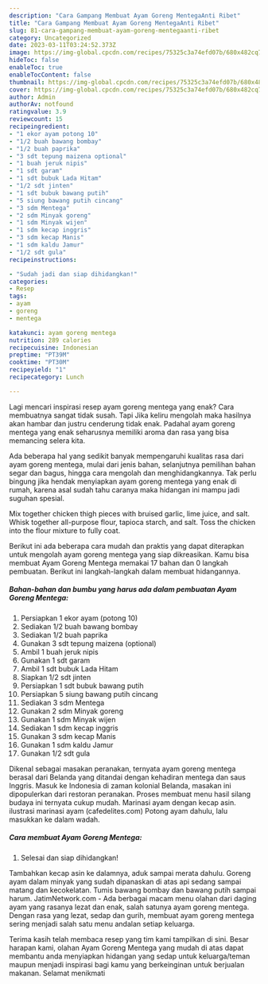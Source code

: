 ```yaml
---
description: "Cara Gampang Membuat Ayam Goreng MentegaAnti Ribet"
title: "Cara Gampang Membuat Ayam Goreng MentegaAnti Ribet"
slug: 81-cara-gampang-membuat-ayam-goreng-mentegaanti-ribet
category: Uncategorized
date: 2023-03-11T03:24:52.373Z
image: https://img-global.cpcdn.com/recipes/75325c3a74efd07b/680x482cq70/ayam-goreng-mentega-foto-resep-utama.jpg
hideToc: false
enableToc: true
enableTocContent: false
thumbnail: https://img-global.cpcdn.com/recipes/75325c3a74efd07b/680x482cq70/ayam-goreng-mentega-foto-resep-utama.jpg
cover: https://img-global.cpcdn.com/recipes/75325c3a74efd07b/680x482cq70/ayam-goreng-mentega-foto-resep-utama.jpg
author: Admin
authorAv: notfound
ratingvalue: 3.9
reviewcount: 15
recipeingredient:
- "1 ekor ayam potong 10"
- "1/2 buah bawang bombay"
- "1/2 buah paprika"
- "3 sdt tepung maizena optional"
- "1 buah jeruk nipis"
- "1 sdt garam"
- "1 sdt bubuk Lada Hitam"
- "1/2 sdt jinten"
- "1 sdt bubuk bawang putih"
- "5 siung bawang putih cincang"
- "3 sdm Mentega"
- "2 sdm Minyak goreng"
- "1 sdm Minyak wijen"
- "1 sdm kecap inggris"
- "3 sdm kecap Manis"
- "1 sdm kaldu Jamur"
- "1/2 sdt gula"
recipeinstructions:

- "Sudah jadi dan siap dihidangkan!"
categories:
- Resep
tags:
- ayam
- goreng
- mentega

katakunci: ayam goreng mentega 
nutrition: 289 calories
recipecuisine: Indonesian
preptime: "PT39M"
cooktime: "PT30M"
recipeyield: "1"
recipecategory: Lunch

---
```



Lagi mencari inspirasi resep ayam goreng mentega yang enak? Cara membuatnya sangat tidak susah. Tapi Jika keliru mengolah maka hasilnya akan hambar dan justru cenderung tidak enak. Padahal ayam goreng mentega yang enak seharusnya memiliki aroma dan rasa yang bisa memancing selera kita.


Ada beberapa hal yang sedikit banyak mempengaruhi kualitas rasa dari ayam goreng mentega, mulai dari jenis bahan, selanjutnya pemilihan bahan segar dan bagus, hingga cara mengolah dan menghidangkannya. Tak perlu bingung jika hendak menyiapkan ayam goreng mentega yang enak di rumah, karena asal sudah tahu caranya maka hidangan ini mampu jadi suguhan spesial.

Mix together chicken thigh pieces with bruised garlic, lime juice, and salt. Whisk together all-purpose flour, tapioca starch, and salt. Toss the chicken into the flour mixture to fully coat.


Berikut ini ada beberapa cara mudah dan praktis yang dapat diterapkan untuk mengolah ayam goreng mentega yang siap dikreasikan. Kamu bisa membuat Ayam Goreng Mentega memakai 17 bahan dan 0 langkah pembuatan. Berikut ini langkah-langkah dalam membuat hidangannya.

<!--inarticleads1-->

##### Bahan-bahan dan bumbu yang harus ada dalam pembuatan Ayam Goreng Mentega:

1. Persiapkan 1 ekor ayam (potong 10)
1. Sediakan 1/2 buah bawang bombay
1. Sediakan 1/2 buah paprika
1. Gunakan 3 sdt tepung maizena (optional)
1. Ambil 1 buah jeruk nipis
1. Gunakan 1 sdt garam
1. Ambil 1 sdt bubuk Lada Hitam
1. Siapkan 1/2 sdt jinten
1. Persiapkan 1 sdt bubuk bawang putih
1. Persiapkan 5 siung bawang putih cincang
1. Sediakan 3 sdm Mentega
1. Gunakan 2 sdm Minyak goreng
1. Gunakan 1 sdm Minyak wijen
1. Sediakan 1 sdm kecap inggris
1. Gunakan 3 sdm kecap Manis
1. Gunakan 1 sdm kaldu Jamur
1. Gunakan 1/2 sdt gula


Dikenal sebagai masakan peranakan, ternyata ayam goreng mentega berasal dari Belanda yang ditandai dengan kehadiran mentega dan saus Inggris. Masuk ke Indonesia di zaman kolonial Belanda, masakan ini dipopulerkan dari restoran peranakan. Proses membuat menu hasil silang budaya ini ternyata cukup mudah. Marinasi ayam dengan kecap asin. ilustrasi marinasi ayam (cafedelites.com) Potong ayam dahulu, lalu masukkan ke dalam wadah. 

<!--inarticleads2-->

##### Cara membuat Ayam Goreng Mentega:


1. Selesai dan siap dihidangkan!

Tambahkan kecap asin ke dalamnya, aduk sampai merata dahulu. Goreng ayam dalam minyak yang sudah dipanaskan di atas api sedang sampai matang dan kecokelatan. Tumis bawang bombay dan bawang putih sampai harum. JatimNetwork.com - Ada berbagai macam menu olahan dari daging ayam yang rasanya lezat dan enak, salah satunya ayam goreng mentega. Dengan rasa yang lezat, sedap dan gurih, membuat ayam goreng mentega sering menjadi salah satu menu andalan setiap keluarga. 

Terima kasih telah membaca resep yang tim kami tampilkan di sini. Besar harapan kami, olahan Ayam Goreng Mentega yang mudah di atas dapat membantu anda menyiapkan hidangan yang sedap untuk keluarga/teman maupun menjadi inspirasi bagi kamu yang berkeinginan untuk berjualan makanan. Selamat menikmati
